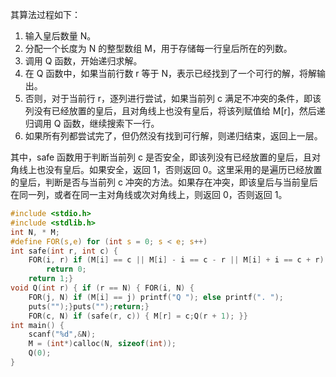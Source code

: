 
其算法过程如下：
1. 输入皇后数量 N。
2. 分配一个长度为 N 的整型数组 M，用于存储每一行皇后所在的列数。
3. 调用 Q 函数，开始递归求解。
4. 在 Q 函数中，如果当前行数 r 等于 N，表示已经找到了一个可行的解，将解输出。
5. 否则，对于当前行 r，逐列进行尝试，如果当前列 c 满足不冲突的条件，即该列没有已经放置的皇后，且对角线上也没有皇后，将该列赋值给 M\[r\]，然后递归调用 Q 函数，继续搜索下一行。
6. 如果所有列都尝试完了，但仍然没有找到可行解，则递归结束，返回上一层。

其中，safe 函数用于判断当前列 c 是否安全，即该列没有已经放置的皇后，且对角线上也没有皇后。如果安全，返回 1，否则返回 0。这里采用的是遍历已经放置的皇后，判断是否与当前列 c 冲突的方法。如果存在冲突，即该皇后与当前皇后在同一列，或者在同一主对角线或次对角线上，则返回 0，否则返回 1。

```c
#include <stdio.h>
#include <stdlib.h>
int N, * M;
#define FOR(s,e) for (int s = 0; s < e; s++)
int safe(int r, int c) {
    FOR(i, r) if (M[i] == c || M[i] - i == c - r || M[i] + i == c + r)
        return 0;
    return 1;}
void Q(int r) { if (r == N) { FOR(i, N) {
    FOR(j, N) if (M[i] == j) printf("Q "); else printf(". ");
    puts("");}puts("");return;}
    FOR(c, N) if (safe(r, c)) { M[r] = c;Q(r + 1); }}
int main() {
    scanf("%d",&N);
    M = (int*)calloc(N, sizeof(int));
    Q(0);
}
```